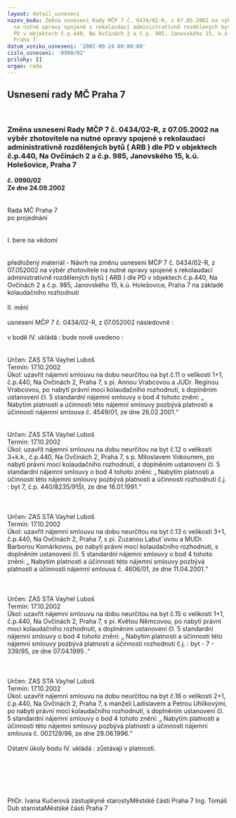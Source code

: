 ```yaml
---
layout: detail_usneseni
nazev_bodu: Změna usnesení Rady MČP 7 č. 0434/02-R, z 07.05.2002 na výběr zhotovitele
  na nutné opravy spojené s rekolaudací administrativně rozdělených bytů ( ARB ) dle
  PD v objektech č.p.440, Na Ovčinách 2 a č.p. 985, Janovského 15, k.ú. Holešovice,
  Praha 7
datum_vzniku_usneseni: '2002-09-24 00:00:00'
cislo_usneseni: '0990/02'
prilohy: []
organ: rada
---
```

<div id="ucUsn_pList" class="usn">
	<span><h2>Usnesení rady MČ Praha 7 </h2>
<br></span><div class="standBody">
<span><h3>Změna usnesení Rady MČP 7 č. 0434/02-R, z 07.05.2002 na výběr zhotovitele na nutné opravy spojené s rekolaudací administrativně rozdělených bytů ( ARB ) dle PD v objektech č.p.440, Na Ovčinách 2 a č.p. 985, Janovského 15, k.ú. Holešovice, Praha 7</h3></span><div class="center">
		<strong>č. 0990/02</strong><br>
	</div>
<div class="center">
		<strong>Ze dne 24.09.2002</strong><br><br>
	</div>
<br>Rada MČ Praha 7<br>po projednání<br><br><br>I.	bere na vědomí<br><br> <br>předložený materiál - Návrh na změnu usnesení MČP 7 č. 0434/02-R, z 07.052002 na výběr zhotovitele na nutné opravy spojené s rekolaudací administrativně rozdělených bytů ( ARB ) dle PD v objektech č.p.440, Na Ovčinách 2 a č.p. 985, Janovského 15, k.ú. Holešovice, Praha 7 na základě kolaudačního rozhodnutí<br><br>II.	mění<br><br>usnesení MČP 7 č. 0434/02-R, z 07.052002 následovně :<br><br>v bodě IV. ukládá : bude nově uvedeno : <br><br> <br>Určen:	ZAS STA Vayhel Luboš<br>Termín: 17.10.2002<br>Úkol:	uzavřít nájemní smlouvu na dobu neurčitou na byt č.11 o velikosti 1+1, č.p.440, Na Ovčinách  2, Praha 7, s  pí. Annou Vrabcovou a JUDr. Regínou Vrabcovou, po nabytí právní moci kolaudačního rozhodnutí, s doplněním ustanovení čl. 5 standardní nájemní smlouvy o bod 4 tohoto znění: „ Nabytím platnosti a účinnosti této nájemní smlouvy pozbývá platnosti a účinnosti nájemní smlouva č. 4549/01, ze dne 26.02.2001.“ <br> <br>															 <br>Určen:	ZAS STA Vayhel Luboš<br>Termín: 17.10.2002<br>Úkol:	uzavřít nájemní smlouvu na dobu neurčitou na byt č.12 o velikosti 3+k.k., č.p.440, Na Ovčinách  2, Praha 7, s  p. Miloslavem Vokounem, po nabytí právní moci kolaudačního rozhodnutí, s doplněním ustanovení čl. 5 standardní nájemní smlouvy o bod 4 tohoto znění: „ Nabytím platnosti a účinnosti této nájemní smlouvy pozbývá platnosti a účinnosti rozhodnutí č.j. : byt 7, č.p. 440/8235/91Št, ze dne 16.01.1991.“ <br> <br><br> <br>Určen:	ZAS STA Vayhel Luboš<br>Termín: 17.10.2002<br>Úkol:	uzavřít nájemní smlouvu na dobu neurčitou na byt č.13 o velikosti 3+1, č.p.440, Na Ovčinách  2, Praha 7, s  pí. Zuzanou Labutˇovou a MUDr. Barborou Komárkovou, po nabytí právní moci kolaudačního rozhodnutí, s doplněním ustanovení čl. 5 standardní nájemní smlouvy o bod 4 tohoto znění: „ Nabytím platnosti a účinnosti této nájemní smlouvy pozbývá platnosti a účinnosti nájemní smlouva č. 4606/01, ze dne 11.04.2001.“ <br> <br><br> <br>Určen:	ZAS STA Vayhel Luboš<br>Termín: 17.10.2002<br>Úkol:	uzavřít nájemní smlouvu na dobu neurčitou na byt č.15 o velikosti 1+1, č.p.440, Na Ovčinách  2, Praha 7, s  pí. Květou Němcovou, po nabytí právní moci kolaudačního rozhodnutí, s doplněním ustanovení čl. 5 standardní nájemní smlouvy o bod 4 tohoto znění: „ Nabytím platnosti a účinnosti této nájemní smlouvy pozbývá platnosti a účinnosti rozhodnutí č.j. : byt - 7 - 339/95, ze dne 07.04.1995 .“ <br> <br><br> <br>Určen:	ZAS STA Vayhel Luboš<br>Termín: 17.10.2002<br>Úkol:	uzavřít nájemní smlouvu na dobu neurčitou na byt č.16 o velikosti 2+1, č.p.440, Na Ovčinách  2, Praha 7, s  manželi Ladislavem a Petrou Uhlíkovými, po nabytí právní moci kolaudačního rozhodnutí, s doplněním ustanovení čl. 5 standardní nájemní smlouvy o bod 4 tohoto znění: „ Nabytím platnosti a účinnosti této nájemní smlouvy pozbývá platnosti a účinnosti nájemní smlouva č. 002129/96, ze dne 28.06.1996.“ <br> <br>Ostatní úkoly bodu IV. ukládá :  zůstávají v platnosti. <br> <br><br>	<br><br> <br>	<br>PhDr. Ivana Kučerová zástupkyně starostyMěstské části Praha 7	Ing. Tomáš Dub starostaMěstské části Praha 7<br>	<br><br>
</div>
</div>